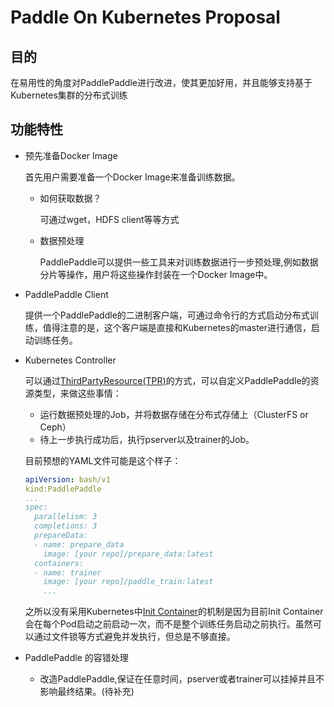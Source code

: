 # Paddle On Kubernetes Proposal
## 目的
  在易用性的角度对PaddlePaddle进行改进，使其更加好用，并且能够支持基于Kubernetes集群的分布式训练
## 功能特性
- 预先准备Docker Image

  首先用户需要准备一个Docker Image来准备训练数据。
  - 如何获取数据？

    可通过wget，HDFS client等等方式
  - 数据预处理

    PaddlePaddle可以提供一些工具来对训练数据进行一步预处理,例如数据分片等操作，用户将这些操作封装在一个Docker Image中。
- PaddlePaddle Client

  提供一个PaddlePaddle的二进制客户端，可通过命令行的方式启动分布式训练，值得注意的是，这个客户端是直接和Kubernetes的master进行通信，启动训练任务。

- Kubernetes Controller

  可以通过[ThirdPartyResource(TPR)](https://kubernetes.io/docs/user-guide/thirdpartyresources/)的方式，可以自定义PaddlePaddle的资源类型，来做这些事情：
  - 运行数据预处理的Job，并将数据存储在分布式存储上（ClusterFS or Ceph）
  - 待上一步执行成功后，执行pserver以及trainer的Job。

  目前预想的YAML文件可能是这个样子：
  ```YAML
  apiVersion: bash/v1
  kind:PaddlePaddle
  ...
  spec:
    parallelism: 3
    completions: 3
    prepareData:
    - name: prepare_data
      image: [your repo]/prepare_data:latest
    containers:
    - name: trainer
      image: [your repo]/paddle_train:latest
      ...
  ```
  之所以没有采用Kubernetes中[Init Container](https://kubernetes.io/docs/concepts/abstractions/init-containers)的机制是因为目前Init Container会在每个Pod启动之前启动一次，而不是整个训练任务启动之前执行。虽然可以通过文件锁等方式避免并发执行，但总是不够直接。
 
- PaddlePaddle 的容错处理
  - 改造PaddlePaddle,保证在任意时间，pserver或者trainer可以挂掉并且不影响最终结果。(待补充)
